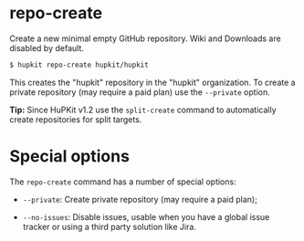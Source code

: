 repo-create
===========

Create a new minimal empty GitHub repository. Wiki and Downloads are disabled by default.

```bash
$ hupkit repo-create hupkit/hupkit
```

This creates the "hupkit" repository in the "hupkit" organization. To create a
private repository (may require a paid plan) use the `--private` option.

**Tip:** Since HuPKit v1.2 use the `split-create` command to automatically create
repositories for split targets.

# Special options

The `repo-create` command has a number of special options:

* `--private`: Create private repository (may require a paid plan);

* `--no-issues`: Disable issues, usable when you have a global issue tracker or using
  a third party solution like Jira.
